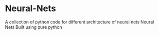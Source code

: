 # Neural-Nets
A collection of python code for different architecture of neural nets
Neural Nets Built using pure python
